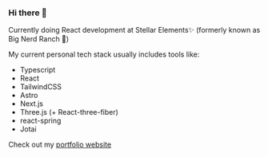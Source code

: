 ### Hi there 👋

Currently doing React development at Stellar Elements✨ (formerly known as Big Nerd Ranch 🤠)

My current personal tech stack usually includes tools like:
- Typescript
- React
- TailwindCSS
- Astro
- Next.js
- Three.js (+ React-three-fiber)
- react-spring
- Jotai

Check out my [portfolio website](https://bryanlindsey.dev/)

<!--
**bryndsey/bryndsey** is a ✨ _special_ ✨ repository because its `README.md` (this file) appears on your GitHub profile.

Here are some ideas to get you started:

- 🔭 I’m currently working on ...
- 🌱 I’m currently learning ...
- 👯 I’m looking to collaborate on ...
- 🤔 I’m looking for help with ...
- 💬 Ask me about ...
- 📫 How to reach me: ...
- 😄 Pronouns: ...
- ⚡ Fun fact: ...
-->
